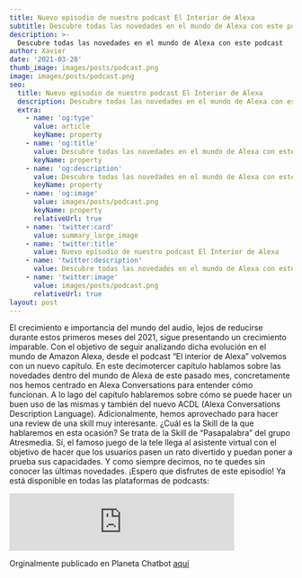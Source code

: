 ```yaml
---
title: Nuevo episodio de nuestro podcast El Interior de Alexa
subtitle: Descubre todas las novedades en el mundo de Alexa con este podcast
description: >-
  Descubre todas las novedades en el mundo de Alexa con este podcast
author: Xavier
date: '2021-03-28'
thumb_image: images/posts/podcast.png
image: images/posts/podcast.png
seo:
  title: Nuevo episodio de nuestro podcast El Interior de Alexa
  description: Descubre todas las novedades en el mundo de Alexa con este podcast
  extra:
    - name: 'og:type'
      value: article
      keyName: property
    - name: 'og:title'
      value: Descubre todas las novedades en el mundo de Alexa con este podcast
      keyName: property
    - name: 'og:description'
      value: Descubre todas las novedades en el mundo de Alexa con este podcast
      keyName: property
    - name: 'og:image'
      value: images/posts/podcast.png
      keyName: property
      relativeUrl: true
    - name: 'twitter:card'
      value: summary_large_image
    - name: 'twitter:title'
      value: Nuevo episodio de nuestro podcast El Interior de Alexa
    - name: 'twitter:description'
      value: Descubre todas las novedades en el mundo de Alexa con este podcast
    - name: 'twitter:image'
      value: images/posts/podcast.png
      relativeUrl: true
layout: post
---
```


El crecimiento e importancia del mundo del audio, lejos de reducirse durante estos primeros meses del 2021, sigue presentando un crecimiento imparable. Con el objetivo de seguir analizando dicha evolución en el mundo de Amazon Alexa, desde el podcast “El interior de Alexa” volvemos con un nuevo capítulo. En este decimotercer capítulo hablamos sobre las novedades dentro del mundo de Alexa de este pasado mes, concretamente nos hemos centrado en Alexa Conversations para entender cómo funcionan. A lo lago del capítulo hablaremos sobre cómo se puede hacer un buen uso de las mismas y también del nuevo ACDL (Alexa Conversations Description Language).
Adicionalmente, hemos aprovechado para hacer una review de una skill muy interesante. ¿Cuál es la Skill de la que hablaremos en esta ocasión? Se trata de la Skill de “Pasapalabra” del grupo Atresmedia. Sí, el famoso juego de la tele llega al asistente virtual con el objetivo de hacer que los usuarios pasen un rato divertido y puedan poner a prueba sus capacidades.
Y como siempre decimos, no te quedes sin conocer las últimas novedades. ¡Espero que disfrutes de este episodio!
Ya está disponible en todas las plataformas de podcasts:

<iframe src="https://anchor.fm/el-interior-de-alexa/embed" height="102px" width="400px" frameborder="0" scrolling="no"></iframe>


Orginalmente publicado en Planeta Chatbot [aquí](https://planetachatbot.com/podcast-alexa-conversations-8de38068fa97)

